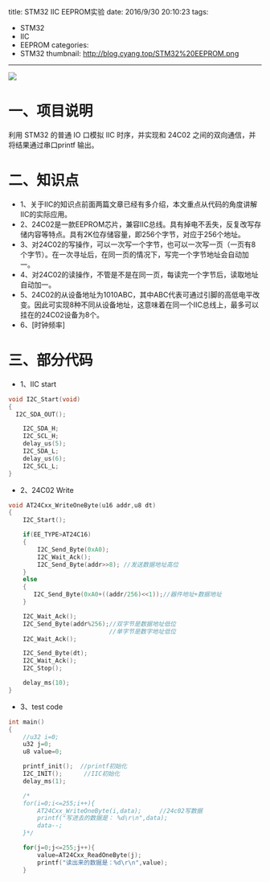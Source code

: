 title: STM32 IIC EEPROM实验
date: 2016/9/30 20:10:23
tags:
- STM32
- IIC
- EEPROM
categories:
- STM32
thumbnail: http://blog.cyang.top/STM32%20EEPROM.png
---


![](http://blog.cyang.top/STM32%20EEPROM.png)

# 一、项目说明

利用 STM32 的普通 IO 口模拟 IIC 时序，并实现和 24C02 之间的双向通信，并将结果通过串口printf 输出。

<!-- more -->

# 二、知识点
- 1、关于IIC的知识点前面两篇文章已经有多介绍，本文重点从代码的角度讲解IIC的实际应用。
- 2、24C02是一款EEPROM芯片，兼容IIC总线。具有掉电不丢失，反复改写存储内容等特点。具有2K位存储容量，即256个字节，对应于256个地址。
- 3、对24C02的写操作，可以一次写一个字节，也可以一次写一页（一页有8个字节）。在一次寻址后，在同一页的情况下，写完一个字节地址会自动加一。
- 4、对24C02的读操作，不管是不是在同一页，每读完一个字节后，读取地址自动加一。
- 5、24C02的从设备地址为1010ABC，其中ABC代表可通过引脚的高低电平改变。因此可实现8种不同从设备地址，这意味着在同一个IIC总线上，最多可以挂在的24C02设备为8个。
- 6、[时钟频率]

# 三、部分代码
- 1、IIC start
```c
void I2C_Start(void)
{
  I2C_SDA_OUT();

	I2C_SDA_H;
	I2C_SCL_H;
	delay_us(5);
	I2C_SDA_L;
	delay_us(6);
	I2C_SCL_L;
}
```

- 2、24C02 Write
```c
void AT24Cxx_WriteOneByte(u16 addr,u8 dt)
{
	I2C_Start();

	if(EE_TYPE>AT24C16)
	{
		I2C_Send_Byte(0xA0);
		I2C_Wait_Ack();
		I2C_Send_Byte(addr>>8);	//发送数据地址高位
	}
	else
	{
	   I2C_Send_Byte(0xA0+((addr/256)<<1));//器件地址+数据地址
	}

	I2C_Wait_Ack();
	I2C_Send_Byte(addr%256);//双字节是数据地址低位
							//单字节是数字地址低位
	I2C_Wait_Ack();

	I2C_Send_Byte(dt);
	I2C_Wait_Ack();
	I2C_Stop();

	delay_ms(10);
}
```
- 3、test code
```c
int main()
{
	//u32 i=0;
	u32 j=0;
	u8 value=0;

	printf_init();	//printf初始化
	I2C_INIT();		 //IIC初始化
	delay_ms(1);

	/*
	for(i=0;i<=255;i++){
		AT24Cxx_WriteOneByte(i,data);	  //24c02写数据
		printf("写进去的数据是： %d\r\n",data);
		data--;
	}*/

	for(j=0;j<=255;j++){
		value=AT24Cxx_ReadOneByte(j);
		printf("读出来的数据是：%d\r\n",value);
	}
```
